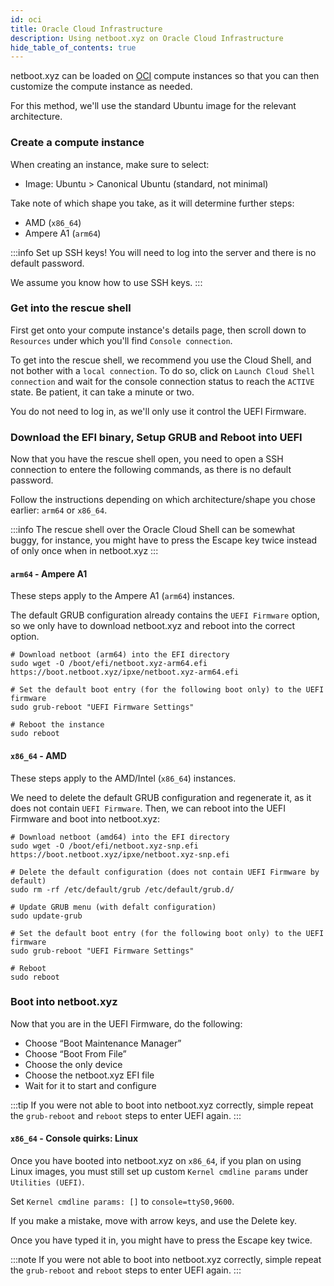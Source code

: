 ```yaml
---
id: oci
title: Oracle Cloud Infrastructure
description: Using netboot.xyz on Oracle Cloud Infrastructure
hide_table_of_contents: true
---
```


netboot.xyz can be loaded on [OCI](https://www.oracle.com/cloud/) compute instances so that you can then customize the compute instance as needed.

For this method, we'll use the standard Ubuntu image for the relevant architecture.

### Create a compute instance
When creating an instance, make sure to select:
- Image: Ubuntu > Canonical Ubuntu (standard, not minimal)

Take note of which shape you take, as it will determine further steps:
- AMD (`x86_64`)
- Ampere A1 (`arm64`)

:::info
Set up SSH keys!
You will need to log into the server and there is no default password.

We assume you know how to use SSH keys.
:::

### Get into the rescue shell
First get onto your compute instance's details page, then scroll down to `Resources` under which you'll find `Console connection`.

To get into the rescue shell, we recommend you use the Cloud Shell, and not bother with a `local connection`. To do so, click on `Launch Cloud Shell connection` and wait for the console connection status to reach the `ACTIVE` state. Be patient, it can take a minute or two.

You do not need to log in, as we'll only use it control the UEFI Firmware.

### Download the EFI binary, Setup GRUB and Reboot into UEFI

Now that you have the rescue shell open, you need to open a SSH connection to entere the following commands, as there is no default password.

Follow the instructions depending on which architecture/shape you chose earlier: `arm64` or `x86_64`.

:::info
The rescue shell over the Oracle Cloud Shell can be somewhat buggy, for instance, you might have to press the Escape key twice instead of only once when in netboot.xyz
:::

#### `arm64` - Ampere A1
These steps apply to the Ampere A1 (`arm64`) instances.

The default GRUB configuration already contains the `UEFI Firmware` option, so we only have to download netboot.xyz and reboot into the correct option.

```shell
# Download netboot (arm64) into the EFI directory
sudo wget -O /boot/efi/netboot.xyz-arm64.efi https://boot.netboot.xyz/ipxe/netboot.xyz-arm64.efi

# Set the default boot entry (for the following boot only) to the UEFI firmware
sudo grub-reboot "UEFI Firmware Settings"

# Reboot the instance
sudo reboot
```

#### `x86_64` - AMD
These steps apply to the AMD/Intel (`x86_64`) instances.

We need to delete the default GRUB configuration and regenerate it, as it does not contain `UEFI Firmware`. Then, we can reboot into the UEFI Firmware and boot into netboot.xyz:

```shell
# Download netboot (amd64) into the EFI directory
sudo wget -O /boot/efi/netboot.xyz-snp.efi https://boot.netboot.xyz/ipxe/netboot.xyz-snp.efi

# Delete the default configuration (does not contain UEFI Firmware by default)
sudo rm -rf /etc/default/grub /etc/default/grub.d/

# Update GRUB menu (with defalt configuration)
sudo update-grub

# Set the default boot entry (for the following boot only) to the UEFI firmware
sudo grub-reboot "UEFI Firmware Settings"

# Reboot
sudo reboot
```

### Boot into netboot.xyz
Now that you are in the UEFI Firmware, do the following:
- Choose “Boot Maintenance Manager”
- Choose “Boot From File”
- Choose the only device
- Choose the netboot.xyz EFI file
- Wait for it to start and configure

:::tip
If you were not able to boot into netboot.xyz correctly, simple repeat the `grub-reboot` and `reboot` steps to enter UEFI again.
:::

#### `x86_64` - Console quirks: Linux
Once you have booted into netboot.xyz on `x86_64`, if you plan on using Linux images, you must still set up custom `Kernel cmdline params` under `Utilities (UEFI)`.

Set `Kernel cmdline params: []` to `console=ttyS0,9600`.

If you make a mistake, move with arrow keys, and use the Delete key.

Once you have typed it in, you might have to press the Escape key twice.

:::note
If you were not able to boot into netboot.xyz correctly, simple repeat the `grub-reboot` and `reboot` steps to enter UEFI again.
:::